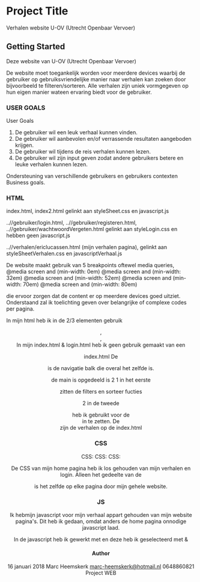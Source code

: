# Project Title

Verhalen website U-OV (Utrecht Openbaar Vervoer)

## Getting Started

Deze website van U-OV (Utrecht Openbaar Vervoer)

De website moet toegankelijk worden voor meerdere devices waarbij de gebruiker op gebruiksvriendelijke manier naar verhalen kan zoeken door bijvoorbeeld te filteren/sorteren. Alle verhalen zijn uniek vormgegeven op hun eigen manier wateen ervaring biedt voor de gebruiker.

### USER GOALS

User Goals

1. De gebruiker wil een leuk verhaal kunnen vinden.
2. De gebruiker wil aanbevolen en/of verrassende resultaten            aangeboden krijgen.
3. De gebruiker wil tijdens de reis verhalen kunnen lezen.
4. De gebruiker wil zijn input geven zodat andere gebruikers betere    en leuke verhalen kunnen lezen.

Ondersteuning van verschillende gebruikers en gebruikers contexten
Business goals.

### HTML


index.html, index2.html gelinkt aan styleSheet.css en javascript.js

..//gebruiker/login.html, ..//gebruiker/registeren.html, ..//gebruiker/wachtwoordVergeten.html gelinkt aan styleLogin.css en hebben geen javascript.js

..//verhalen/ericlucassen.html (mijn verhalen pagina), gelinkt aan styleSheetVerhalen.css en javascriptVerhaal.js

De website maakt gebruik van 5 breakpoints oftewel media queries,
@media screen and (min-width: 0em)
@media screen and (min-width: 32em)
@media screen and (min-width: 52em)
@media screen and (min-width: 70em)
@media screen and (min-width: 80em)

die ervoor zorgen dat de content er op meerdere devices goed uitziet. Onderstaand zal ik toelichting geven over belangrijke of complexe codes per pagina.


In mijn html heb ik in de <body> 2/3 elementen gebruik
<header>, <main>, <footer> In mijn index.html & login.html heb ik geen gebruik gemaakt van een <footer>


index.html
De <header> is de navigatie balk die overal het zelfde is.

de main is opgedeeld is 2 <sections>
1 in het eerste <section> zitten de filters en sorteer fucties

2 in de tweede <section> heb ik gebruikt voor de <article> in te zetten. De <article> zijn de verhalen op de index.html


### CSS

CSS: <Home>    CSS: <Login>    CSS: <Verhaal>

De CSS van mijn home pagina heb ik los gehouden van mijn verhalen en login. Alleen het gedeelte van de <header> is het zelfde op elke pagina door mijn gehele website.


### JS
Ik hebmijn javascript voor mijn verhaal appart gehouden van mijn website pagina's. Dit heb ik gedaan, omdat anders de home pagina onnodige javascript laad.

In de javascript heb ik gewerkt met <addeventlisseners> en deze heb ik geselecteerd met <getelementbyid> & <Queryselector>


#### Author
16 januari 2018
Marc Heemskerk
marc-heemskerk@hotmail.nl
0648860821
Project WEB
